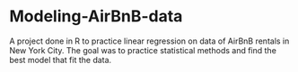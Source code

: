 # Modeling-AirBnB-data
A project done in R to practice linear regression on data of AirBnB rentals in New York City. The goal was to practice statistical methods and find the best model that fit the data.
